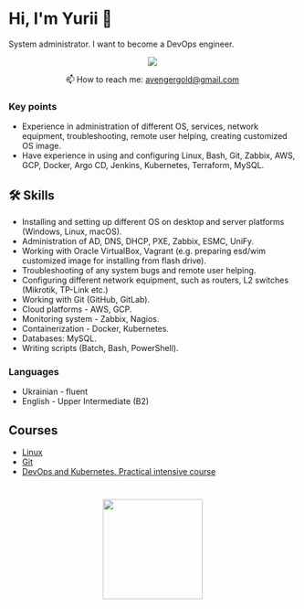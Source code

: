 # Hi, I'm Yurii 👋
System administrator. I want to become a DevOps engineer. 

<p align='center'>
   <a href="https://www.linkedin.com/in/yurii-merkulov-2130021b6/">
       <img src="https://img.shields.io/badge/linkedin-%230077B5.svg?&style=for-the-badge&logo=linkedin&logoColor=white"/>
   </a>
<p align='center'>
   📫 How to reach me: <a href='mailto:avengergold@gmail.com'>avengergold@gmail.com</a>
</p>

### Key points
*   Experience in administration of different OS, services, network equipment, troubleshooting, remote user helping, creating customized OS image.
*   Have experience in using and configuring Linux, Bash, Git, Zabbix, AWS, GCP, Docker, Argo CD, Jenkins, Kubernetes, Terraform, MySQL.

## 🛠 Skills
*   Installing and setting up different OS on desktop and server platforms (Windows, Linux, macOS).
*   Administration of AD, DNS, DHCP, PXE, Zabbix, ESMC, UniFy.
*   Working with Oracle VirtualBox, Vagrant (e.g. preparing esd/wim customized image for installing from flash drive).
*   Troubleshooting of any system bugs and remote user helping.
*   Configuring different network equipment, such as routers, L2 switches (Mikrotik, TP-Link etc.)
*   Working with Git (GitHub, GitLab).
*   Cloud platforms - AWS, GCP.
*   Monitoring system - Zabbix, Nagios.
*   Containerization - Docker, Kubernetes.
*   Databases: MySQL.
*   Writing scripts (Batch, Bash, PowerShell).

### Languages
*   Ukrainian - fluent
*   English - Upper Intermediate (B2)

## Courses
*   [Linux](https://certs.prometheus.org.ua/cert/36e884fe4aba4dd282be7796b6279c69)
*   [Git](https://certs.prometheus.org.ua/cert/d5dbcf739617427c955403184bd4e683)
*   [DevOps and Kubernetes. Practical intensive course](https://certs.prometheus.org.ua/cert/1bc37307205f4ec8b4b46a552688e206)

<div align="center" style="margin: 40px 0">
   <a href="https://github.com/romankh3/github-profile-views-counter">
       <img width="175px" src="https://komarev.com/ghpvc/?username=romankh3&color=DE002D">
   </a>
</div>
